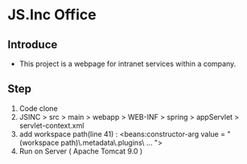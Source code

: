 # JS.Inc Office
Introduce
--------------------------
- This project is a webpage for intranet services within a company.

Step
--------------------------
1. Code clone
2. JSINC > src > main > webapp > WEB-INF > spring > appServlet > servlet-context.xml
3. add workspace path(line 41) : <beans:constructor-arg value = "(workspace path)\\.metadata\\.plugins\ ...  "\> 
4. Run on Server ( Apache Tomcat 9.0 )
